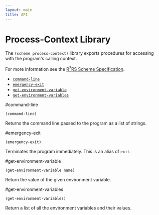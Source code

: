 ```yaml
---
layout: main
title: API
---
```


# Process-Context Library

The `(scheme process-context)` library exports procedures for accessing with the program's calling context.

For more information see the [R<sup>7</sup>RS Scheme Specification](../../r7rs.pdf).

- [`command-line`](#command-line)
- [`emergency-exit`](#emergency-exit)
- [`get-environment-variable`](#get-environment-variable)
- [`get-environment-variables`](#get-environment-variables)

#command-line

    (command-line)

Returns the command line passed to the program as a list of strings.

#emergency-exit

    (emergency-exit)

Terminates the program immediately. This is an alias of `exit`. 

#get-environment-variable

    (get-environment-variable name)

Return the value of the given environment variable.

#get-environment-variables

    (get-environment-variables)

Return a list of all the environment variables and their values.

